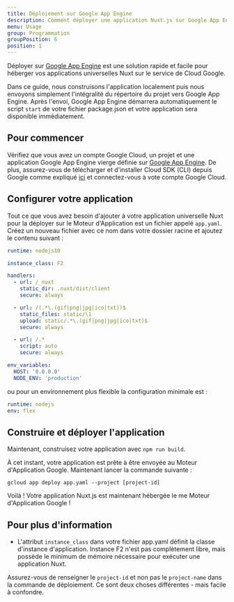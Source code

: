 ```yaml
---
title: Déploiement sur Google App Engine
description: Comment déployer une application Nuxt.js sur Google App Engine ?
menu: Usage
group: Programmation
groupPosition: 6
position: 1
---
```


Déployer sur [Google App Engine](https://cloud.google.com/appengine/) est une solution rapide et facile pour héberger vos applications universelles Nuxt sur le service de Cloud Google.

Dans ce guide, nous construisons l'application localement puis nous envoyons simplement l'intégralité du répertoire du projet vers Google App Engine. Après l'envoi, Google App Engine démarrera automatiquement le script `start` de votre fichier package.json et votre application sera disponible immédiatement.

## Pour commencer

Vérifiez que vous avez un compte Google Cloud, un projet et une application Google App Engine vierge définie sur [Google App Engine](https://cloud.google.com/appengine/). De plus, assurez-vous de télécharger et d'installer Cloud SDK (CLI) depuis Google comme expliqué [ici](https://cloud.google.com/sdk/) et connectez-vous à vote compte Google Cloud.

## Configurer votre application

Tout ce que vous avez besoin d'ajouter à votre application universelle Nuxt pour la déployer sur le Moteur d'Application est un fichier appelé `app.yaml`. Créez un nouveau fichier avec ce nom dans votre dossier racine et ajoutez le contenu suivant :

```yaml
runtime: nodejs10

instance_class: F2

handlers:
  - url: /_nuxt
    static_dir: .nuxt/dist/client
    secure: always

  - url: /(.*\.(gif|png|jpg|ico|txt))$
    static_files: static/\1
    upload: static/.*\.(gif|png|jpg|ico|txt)$
    secure: always

  - url: /.*
    script: auto
    secure: always

env_variables:
  HOST: '0.0.0.0'
  NODE_ENV: 'production'
```

ou pour un environnement plus flexible la configuration minimale est :

```yaml
runtime: nodejs
env: flex
```

## Construire et déployer l'application

Maintenant, construisez votre application avec `npm run build`.

À cet instant, votre application est prête à être envoyée au Moteur d'Application Google. Maintenant lancer la commande suivante :

```
gcloud app deploy app.yaml --project [project-id]
```

Voilà ! Votre application Nuxt.js est maintenant hébergée le me Moteur d'Application Google !

## Pour plus d'information

- L'attribut `instance_class` dans votre fichier app.yaml définit la classe d'instance d'application. Instance F2 n'est pas complètement libre, mais possède le minimum de mémoire nécessaire pour exécuter une application Nuxt.

Assurez-vous de renseigner le `project-id` et non pas le `project-name` dans la commande de déploiement. Ce sont deux choses différentes - mais facile à confondre.
